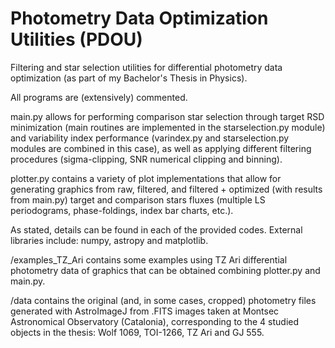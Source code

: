 # Photometry Data Optimization Utilities (PDOU)
Filtering and star selection utilities for differential photometry data optimization (as part of my Bachelor's Thesis in Physics).

All programs are (extensively) commented. 

main.py allows for performing comparison star selection through 
  target RSD minimization (main routines are implemented in the starselection.py module) and 
  variability index performance (varindex.py and starselection.py modules are combined in this case),
as well as applying different filtering procedures (sigma-clipping, SNR numerical clipping and binning).

plotter.py contains a variety of plot implementations that allow for generating
graphics from raw, filtered, and filtered + optimized (with results from main.py) target
and comparison stars fluxes (multiple LS periodograms, phase-foldings, index bar charts, etc.).

As stated, details can be found in each of the provided codes. 
External libraries include: numpy, astropy and matplotlib.

/examples_TZ_Ari contains some examples using TZ Ari differential photometry
data of graphics that can be obtained combining plotter.py and main.py.

/data contains the original (and, in some cases, cropped) photometry files
generated with AstroImageJ from .FITS images taken at Montsec Astronomical Observatory (Catalonia),
corresponding to the 4 studied objects in the thesis: Wolf 1069, TOI-1266, TZ Ari and GJ 555. 


